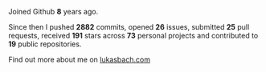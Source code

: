 Joined Github **8** years ago.

Since then I pushed **2882** commits, opened **26** issues, submitted **25** pull requests, received **191** stars across **73** personal projects and contributed to **19** public repositories.

Find out more about me on [lukasbach.com](https://lukasbach.com)
